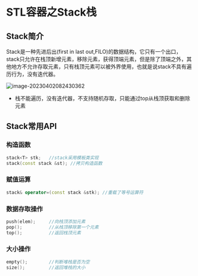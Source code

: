 # STL容器之Stack栈

## Stack简介

Stack是一种先进后出(first in last out,FILO)的数据结构，它只有一个出口，stack只允许在栈顶新增元素，移除元素，获得顶端元素，但是除了顶端之外，其他地方不允许存取元素，只有栈顶元素可以被外界使用，也就是说stack不具有遍历行为，没有迭代器。

![image-20230402082430362](https://happygoing.oss-cn-beijing.aliyuncs.com/img/image-20230402082430362.png)

- 栈不能遍历，没有迭代器，不支持随机存取，只能通过top从栈顶获取和删除元素

## Stack常用API

### 构造函数

```C++
stack<T> stk;	//stack采用模板类实现
stack(const stack &st);	//拷贝构造函数
```

### 赋值运算

```C++
stack& operator=(const stack &stk);	//重载了等号运算符
```

### 数据存取操作

```C++
push(elem);		//向栈顶添加元素
pop();			//从栈顶移除第一个元素
top();			//返回栈顶元素
```

### 大小操作

```C++
empty();		//判断堆栈是否为空
size();			//返回堆栈的大小
```

